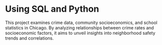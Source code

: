 # Using SQL and Python
This project examines crime data, community socioeconomics, and school statistics in Chicago. By analyzing relationships between crime rates and socioeconomic factors, it aims to unveil insights into neighborhood safety trends and correlations.
